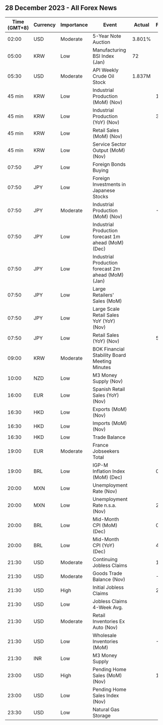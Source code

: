 ## 28 December 2023 - All Forex News

| Time (GMT+8) | Currency | Importance | Event | Actual | Forecast | Previous |
|------|----------|------------|-------|--------|----------|----------|
| 02:00 | USD | Moderate | 5-Year Note Auction | 3.801% |  | 4.420% |
| 05:00 | KRW | Low | Manufacturing BSI Index (Jan) | 72 |  | 72 |
| 05:30 | USD | Moderate | API Weekly Crude Oil Stock | 1.837M |  | 0.939M |
| 45 min | KRW | Low | Industrial Production (MoM) (Nov) |  | 1.0% | -3.5% |
| 45 min | KRW | Low | Industrial Production (YoY) (Nov) |  | 3.0% | 1.1% |
| 45 min | KRW | Low | Retail Sales (MoM) (Nov) |  |  | -0.8% |
| 45 min | KRW | Low | Service Sector Output (MoM) (Nov) |  |  | -0.9% |
| 07:50 | JPY | Low | Foreign Bonds Buying |  |  | 2,286.1B |
| 07:50 | JPY | Low | Foreign Investments in Japanese Stocks |  |  | 273.8B |
| 07:50 | JPY | Moderate | Industrial Production (MoM) (Nov) |  | -1.6% | 1.3% |
| 07:50 | JPY | Low | Industrial Production forecast 1m ahead (MoM) (Dec) |  |  | -0.3% |
| 07:50 | JPY | Low | Industrial Production forecast 2m ahead (MoM) (Jan) |  |  | 3.2% |
| 07:50 | JPY | Low | Large Retailers' Sales (MoM) |  |  | -1.6% |
| 07:50 | JPY | Low | Large Scale Retail Sales YoY (YoY) (Nov) |  |  | 4.0% |
| 07:50 | JPY | Low | Retail Sales (YoY) (Nov) |  | 5.0% | 4.2% |
| 09:00 | KRW | Moderate | BOK Financial Stability Board Meeting Minutes |  |  |  |
| 10:00 | NZD | Low | M3 Money Supply (Nov) |  |  | 405.9B |
| 16:00 | EUR | Low | Spanish Retail Sales (YoY) (Nov) |  |  | 5.0% |
| 16:30 | HKD | Low | Exports (MoM) (Nov) |  |  | 1.4% |
| 16:30 | HKD | Low | Imports (MoM) (Nov) |  |  | 2.6% |
| 16:30 | HKD | Low | Trade Balance |  |  | -25.8B |
| 19:00 | EUR | Moderate | France Jobseekers Total |  |  | 2,821.4K |
| 19:00 | BRL | Low | IGP-M Inflation Index (MoM) (Dec) |  | 0.66% | 0.59% |
| 20:00 | MXN | Low | Unemployment Rate (Nov) |  |  | 2.60% |
| 20:00 | MXN | Low | Unemployment Rate n.s.a. (Nov) |  | 2.60% | 2.70% |
| 20:00 | BRL | Low | Mid-Month CPI (MoM) (Dec) |  | 0.27% | 0.33% |
| 20:00 | BRL | Low | Mid-Month CPI (YoY) (Dec) |  | 4.59% | 4.84% |
| 21:30 | USD | Moderate | Continuing Jobless Claims |  | 1,875K | 1,865K |
| 21:30 | USD | Moderate | Goods Trade Balance (Nov) |  | -88.40B | -89.56B |
| 21:30 | USD | High | Initial Jobless Claims |  | 210K | 205K |
| 21:30 | USD | Low | Jobless Claims 4-Week Avg. |  |  | 212.00K |
| 21:30 | USD | Moderate | Retail Inventories Ex Auto (Nov) |  |  | -0.9% |
| 21:30 | USD | Low | Wholesale Inventories (MoM) |  | -0.2% | -0.4% |
| 21:30 | INR | Low | M3 Money Supply |  |  | 11.2% |
| 23:00 | USD | High | Pending Home Sales (MoM) (Nov) |  | 1.0% | -1.5% |
| 23:00 | USD | Low | Pending Home Sales Index (Nov) |  |  | 71.4 |
| 23:30 | USD | Low | Natural Gas Storage |  |  | -87B |
